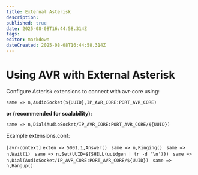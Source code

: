 ```yaml
---
title: External Asterisk
description: 
published: true
date: 2025-08-08T16:44:58.314Z
tags: 
editor: markdown
dateCreated: 2025-08-08T16:44:58.314Z
---
```


# Using AVR with External Asterisk

Configure Asterisk extensions to connect with avr-core using:

`same => n,AudioSocket(${UUID},IP_AVR_CORE:PORT_AVR_CORE)`

**or (recommended for scalability):**

`same => n,Dial(AudioSocket/IP_AVR_CORE:PORT_AVR_CORE/${UUID})`

Example extensions.conf:

`[avr-context]`
`exten => 5001,1,Answer()`
` same => n,Ringing()`
` same => n,Wait(1)`
` same => n,Set(UUID=${SHELL(uuidgen | tr -d '\n')})`
` same => n,Dial(AudioSocket/IP_AVR_CORE:PORT_AVR_CORE/${UUID})`
` same => n,Hangup()`

